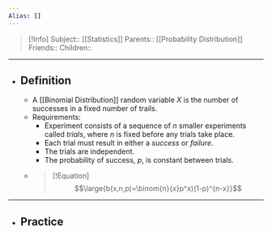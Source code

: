```yaml
---
Alias: []
---
```

> [!Info]
> Subject:: [[Statistics]]
> Parents:: [[Probability Distribution]]
> Friends:: 
> Children:: 
---
- ## Definition
	- A [[Binomial Distribution]] random variable $X$ is the number of successes in a fixed number of trails.
	- Requirements:
		- Experiment consists of a sequence of $n$ smaller experiments called *trials*, where $n$ is fixed before any trials take place.
		- Each trial must result in either a *success* or *failure*.
		- The trials are independent.
		- The probability of success, $p$, is constant between trials.
	- > [!Equation]
	  > $$\large{b(x,n,p)=\binom{n}{x}p^x)(1-p)^{n-x}}$$
---
- ## Practice